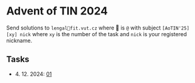 # Advent of TIN 2024

Send solutions to `lengal🐉fit.vut.cz` where 🐉 is `@` with subject `[AoTIN'25][xy] nick` where `xy` is the number of the task and `nick` is your registered nickname.

## Tasks
* 4\. 12\. 2024: [01](/01.pdf)
